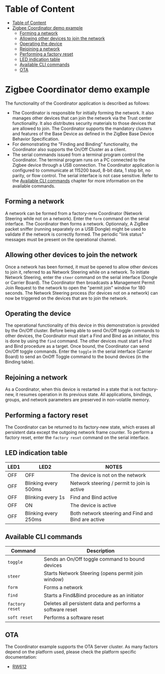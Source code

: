 # Table of Content

- [Table of Content](#table-of-content)
- [Zigbee Coordinator demo example](#zigbee-coordinator-demo-example)
  - [Forming a network](#forming-a-network)
  - [Allowing other devices to join the network](#allowing-other-devices-to-join-the-network)
  - [Operating the device](#operating-the-device)
  - [Rejoining a network](#rejoining-a-network)
  - [Performing a factory reset](#performing-a-factory-reset)
  - [LED indication table](#led-indication-table)
  - [Available CLI commands](#available-cli-commands)
  - [OTA](#ota)

# Zigbee Coordinator demo example

The functionality of the Coordinator application is described as follows:
- The Coordinator is responsible for initially forming the network. It also manages other devices that can join
the network via the Trust center functionality. It also distributes security materials to those devices that are
allowed to join. The Coordinator supports the mandatory clusters and features of the Base Device as defined
in the ZigBee Base Device Behavior Specification.
- For demonstrating the "Finding and Binding" functionality, the Coordinator also supports the On/Off Cluster as
a client.
- The serial commands issued from a terminal program control the Coordinator. The terminal program runs on
a PC connected to the Zigbee device through a USB connection. The Coordinator application is configured to
communicate at 115200 baud, 8-bit data, 1 stop bit, no parity, or flow control. The serial interface is not case sensitive.
Refer to the [Available CLI commands](#available-cli-commands) chapter for more information on the available commands.

## Forming a network

A network can be formed from a factory-new Coordinator (Network Steering while not on a network). Enter the
`form` command on the serial interface. The Coordinator then forms a network. Optionnaly, A ZigBee packet sniffer
(running separately on a USB Dongle) might be used to validate if the network is correctly formed.
The periodic "link status" messages must be present on the operational channel.

## Allowing other devices to join the network

Once a network has been formed, it must be opened to allow other devices to join it, referred to as Network
Steering while on a network. To initiate Network Steering, enter the `steer` command on the serial interface (Dongle or
Carrier Board).
The Coordinator then broadcasts a Management Permit Join Request to the network to open the "permit join"
window for 180 seconds. The Network Steering process (for devices not on a network) can now be triggered on
the devices that are to join the network.

## Operating the device

The operational functionality of this device in this demonstration is provided by the On/Off cluster. Before being able
to send On/Off toggle commands to other devices, the Coordinator must start a Find and Bind as an initiator, this is done
by using the `find` command. The other devices must start a Find and Bind procedure as a target. Once bound, the Coordinator
can send On/Off toggle commands. Enter the `toggle` in the serial interface (Carrier Board) to send an OnOff Toggle
command to the bound devices (in the Binding table).

## Rejoining a network

As a Coordinator, when this device is restarted in a state that is not factory-new, it resumes operation in
its previous state. All applications, bindings, groups, and network parameters are preserved in non-volatile
memory.

## Performing a factory reset

The Coordinator can be returned to its factory-new state, which erases all persistent data except the outgoing
network frame counter. To perform a factory reset, enter the `factory reset` command on the serial interface.

## LED indication table

| LED1 | LED2 | NOTES |
| - | - | - |
| OFF | OFF | The device is not on the network |
| OFF | Blinking every 500ms | Network steering / permit to join is active |
| OFF | Blinking every 1s | Find and Bind active |
| OFF | ON | The device is active |
| OFF | Blinking every 250ms | Both network steering and Find and Bind are active |

## Available CLI commands

| Command | Description |
| - | - |
| `toggle` | Sends an On/Off toggle command to bound devices |
| `steer` | Starts Network Steering (opens permit join window) |
| `form` | Forms a network |
| `find` | Starts a Find&Bind procedure as an initiator |
| `factory reset` | Deletes all persistent data and performs a software reset |
| `soft reset` | Performs a software reset |

## OTA

The Coordinator example supports the OTA Server cluster. As many factors depend on the platform used, please check the
platform specific documentation:
- [RW612](../../platform/RW612/docs/README.md)
